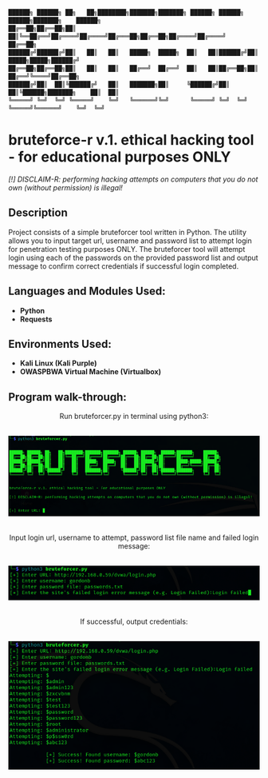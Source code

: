     ██████╗ ██████╗ ██╗   ██╗████████╗███████╗███████╗ ██████╗ ██████╗  ██████╗███████╗    ██████╗ 
    ██╔══██╗██╔══██╗██║   ██║╚══██╔══╝██╔════╝██╔════╝██╔═══██╗██╔══██╗██╔════╝██╔════╝    ██╔══██╗
    ██████╔╝██████╔╝██║   ██║   ██║   █████╗  █████╗  ██║   ██║██████╔╝██║     █████╗█████╗██████╔╝
    ██╔══██╗██╔══██╗██║   ██║   ██║   ██╔══╝  ██╔══╝  ██║   ██║██╔══██╗██║     ██╔══╝╚════╝██╔══██╗
    ██████╔╝██║  ██║╚██████╔╝   ██║   ███████╗██║     ╚██████╔╝██║  ██║╚██████╗███████╗    ██║  ██║
    ╚═════╝ ╚═╝  ╚═╝ ╚═════╝    ╚═╝   ╚══════╝╚═╝      ╚═════╝ ╚═╝  ╚═╝ ╚═════╝╚══════╝    ╚═╝  ╚═╝
                                                                                               
                                                                                                                                                            
                                                                                                       
<h1>bruteforce-r v.1. ethical hacking tool - for educational purposes ONLY</h1>

<i>[!] DISCLAIM-R: performing hacking attempts on computers that you do not own (without permission) is illegal!</i>

<h2>Description</h2>
Project consists of a simple bruteforcer tool written in Python. The utility allows you to input target url, username and password list to attempt login for penetration testing purposes ONLY. 
The bruteforcer tool will attempt login using each of the passwords on the provided password list and output message to confirm correct credentials if successful login completed.
<br />


<h2>Languages and Modules Used:</h2>

- <b>Python</b> 
- <b>Requests</b>

<h2>Environments Used: </h2>

- <b>Kali Linux (Kali Purple)</b>
- <b>OWASPBWA Virtual Machine (Virtualbox)</b>

<h2>Program walk-through:</h2>

<div align="center">
<p>Run bruteforcer.py in terminal using python3: </p>
<br/>
<img src="https://github.com/hanoconnor/eh-tools/blob/main/Lib/bruteforcer/bruteforcer-run-alt.png"/>
</div
<br />
<br />

<div align="center">
<p>Input login url, username to attempt, password list file name and failed login message: </p>
<br/>
<img src="https://github.com/hanoconnor/eh-tools/blob/main/Lib/bruteforcer/bruteforcer-inputs.png"/>
</div
<br />
<br />

<div align="center">
<p>If successful, output credentials: </p>
<br/>
<img src="https://github.com/hanoconnor/eh-tools/blob/main/Lib/bruteforcer/bruteforcer-example-owaspbwa.png"/>
</div>
<br />
<br />
